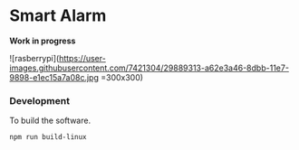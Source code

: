 # Smart Alarm

**Work in progress**


![rasberrypi](https://user-images.githubusercontent.com/7421304/29889313-a62e3a46-8dbb-11e7-9898-e1ec15a7a08c.jpg =300x300)


### Development

To build the software. 

`npm run build-linux`


